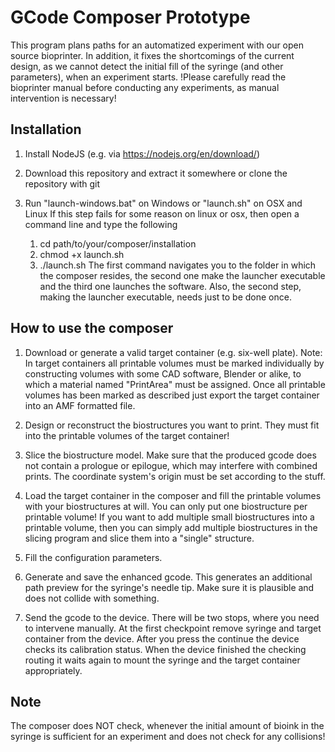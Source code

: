 # GCode Composer Prototype
This program plans paths for an automatized experiment with our open source bioprinter. In addition, it fixes the shortcomings of the current design, as we cannot detect the initial fill of the syringe (and other parameters), when an experiment starts.
!Please carefully read the bioprinter manual before conducting any experiments, as manual intervention is necessary!


## Installation
1. Install NodeJS (e.g. via https://nodejs.org/en/download/)

2. Download this repository and extract it somewhere or clone the repository with git

3. Run "launch-windows.bat" on Windows or "launch.sh" on OSX and Linux
If this step fails for some reason on linux or osx, then open a command line and type the following
    1. cd path/to/your/composer/installation
    2. chmod +x launch.sh
    3. ./launch.sh
The first command navigates you to the folder in which the composer resides, the second one make the launcher executable and the third one launches the software.
Also, the second step, making the launcher executable, needs just to be done once.


## How to use the composer
1. Download or generate a valid target container (e.g. six-well plate).
Note: In target containers all printable volumes must be marked individually by constructing volumes with some CAD software, Blender or alike, to which a material named "PrintArea" must be assigned.
Once all printable volumes has been marked as described just export the target container into an AMF formatted file.

2. Design or reconstruct the biostructures you want to print. They must fit into the printable volumes of the target container!

3. Slice the biostructure model. Make sure that the produced gcode does not contain a prologue or epilogue, which may interfere with combined prints. The coordinate system's origin must be set according to the stuff.

4. Load the target container in the composer and fill the printable volumes with your biostructures at will. You can only put one biostructure per printable volume! If you want to add multiple small biostructures into a printable volume, then you can simply add multiple biostructures in the slicing program and slice them into a "single" structure.

5. Fill the configuration parameters.

6. Generate and save the enhanced gcode. This generates an additional path preview for the syringe's needle tip. Make sure it is plausible and does not collide with something.

7. Send the gcode to the device. There will be two stops, where you need to intervene manually. At the first checkpoint remove syringe and target container from the device. After you press the continue the device checks its calibration status. When the device finished the checking routing it waits again to mount the syringe and the target container appropriately.

## Note
The composer does NOT check, whenever the initial amount of bioink in the syringe is sufficient for an experiment and does not check for any collisions!
